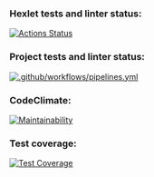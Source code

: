 ### Hexlet tests and linter status:
[![Actions Status](https://github.com/alyonakkk/typescript-developer-project-81/actions/workflows/hexlet-check.yml/badge.svg)](https://github.com/alyonakkk/typescript-developer-project-81/actions)

### Project tests and linter status:
[![.github/workflows/pipelines.yml](https://github.com/alyonakkk/typescript-developer-project-81/actions/workflows/pipelines.yml/badge.svg)](https://github.com/alyonakkk/typescript-developer-project-81/actions/workflows/pipelines.yml)
### CodeClimate:
[![Maintainability](https://api.codeclimate.com/v1/badges/f4b97c4509aa580bf143/maintainability)](https://codeclimate.com/github/alyonakkk/typescript-developer-project-81/maintainability)

### Test coverage:
[![Test Coverage](https://api.codeclimate.com/v1/badges/f4b97c4509aa580bf143/test_coverage)](https://codeclimate.com/github/alyonakkk/typescript-developer-project-81/test_coverage)